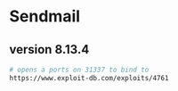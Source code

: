 # Sendmail 

## version 8.13.4

```bash
# opens a ports on 31337 to bind to
https://www.exploit-db.com/exploits/4761
```
